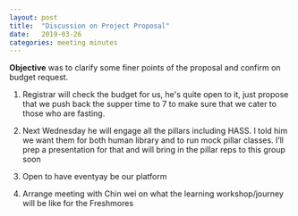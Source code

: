 ```yaml
---
layout: post
title:  "Discussion on Project Proposal"
date:   2019-03-26
categories: meeting minutes
---
```


**Objective** was to clarify some finer points of the proposal and confirm on budget request.

1. Registrar will check the budget for us, he's quite open to it, just propose that we push back the supper time to 7 to make sure that we cater to those who are fasting.

2. Next Wednesday he will engage all the pillars including HASS. I told him we want them for both human library and to run mock pillar classes. I’ll prep a presentation for that and will bring in the pillar reps to this group soon

3. Open to have eventyay be our platform

4. Arrange meeting with Chin wei on what the learning workshop/journey will be like for the Freshmores

